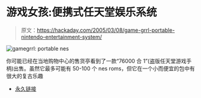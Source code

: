 # 游戏女孩:便携式任天堂娱乐系统

> 原文：<https://hackaday.com/2005/03/08/game-grrl-portable-nintendo-entertainment-system/>

![gamegrrl: portable nes](img/761b4659f57152e66a74ac9de21ae42f.png)

你可能已经在当地购物中心的售货亭看到了一款“76000 合 1”(盗版任天堂游戏手柄)出售。虽然它最多可能有 50-100 个 nes roms，但它在一个小而便宜的包中有很大的复古乐趣

*   [永久链接](http://www.ladyada.net/make/gamegrrl/index.html)